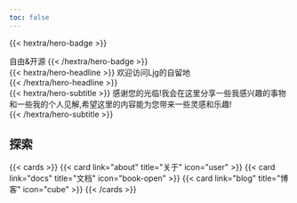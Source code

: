 ```yaml
---
toc: false
---
```


{{< hextra/hero-badge >}}
  <div class="hx-w-2 hx-h-2 hx-rounded-full hx-bg-primary-400"></div>
  <span>自由&开源</span>
{{< /hextra/hero-badge >}}

<div class="hx-mt-6 hx-mb-6">
{{< hextra/hero-headline >}}
欢迎访问Ljg的自留地&nbsp;<br class="sm:hx-block hx-hidden" />{{< /hextra/hero-headline >}}
</div>

<div class="hx-mb-12">
{{< hextra/hero-subtitle >}}
感谢您的光临!我会在这里分享一些我感兴趣的事物和一些我的个人见解,希望这里的内容能为您带来一些灵感和乐趣!&nbsp;<br class="sm:hx-block hx-hidden" />{{< /hextra/hero-subtitle >}}
</div>


## 探索

{{< cards >}}
  {{< card link="about" title="关于" icon="user" >}}
  {{< card link="docs" title="文档" icon="book-open" >}}
  {{< card link="blog" title="博客" icon="cube" >}}
{{< /cards >}}